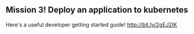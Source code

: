 ## Mission 3! Deploy an application to kubernetes
Here's a useful developer getting started guide!​ http://bit.ly/2gEJ2IK

​

